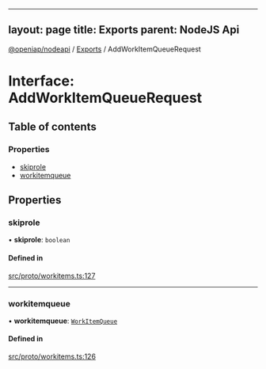 
---
layout: page
title: Exports
parent: NodeJS Api
---
[@openiap/nodeapi](../README.md) / [Exports](../modules.md) / AddWorkItemQueueRequest

# Interface: AddWorkItemQueueRequest

## Table of contents

### Properties

- [skiprole](AddWorkItemQueueRequest.md#skiprole)
- [workitemqueue](AddWorkItemQueueRequest.md#workitemqueue)

## Properties

### skiprole

• **skiprole**: `boolean`

#### Defined in

[src/proto/workitems.ts:127](https://github.com/openiap/nodeapi/blob/a6b5438/src/proto/workitems.ts#L127)

___

### workitemqueue

• **workitemqueue**: [`WorkItemQueue`](../modules.md#workitemqueue)

#### Defined in

[src/proto/workitems.ts:126](https://github.com/openiap/nodeapi/blob/a6b5438/src/proto/workitems.ts#L126)
